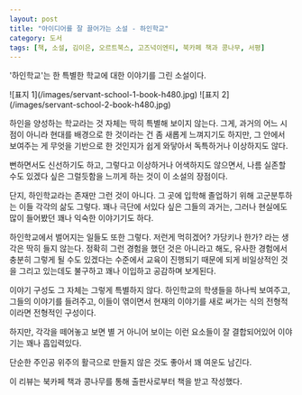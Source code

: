```yaml
---
layout: post
title: "아이디어를 잘 끌어가는 소설 - 하인학교"
category: 도서
tags: [책, 소설, 김이은, 오르트북스, 고즈넉이엔티, 북카페 책과 콩나무, 서평]
---
```


'하인학교'는
한 특별한 학교에 대한 이야기를 그린 소설이다.

<p class="center" markdown="1">
![표지 1](/images/servant-school-1-book-h480.jpg)
![표지 2](/images/servant-school-2-book-h480.jpg)
</p>

하인을 양성하는 학교라는 것 자체는 딱히 특별해 보이지 않는다.
그게, 과거의 어느 시점이 아니라 현대를 배경으로 한 것이라는 건 좀 새롭게 느껴지기도 하지만,
그 안에서 보여주는 게 무엇을 기반으로 한 것인지가 쉽게 와닿아서
독특하거나 이상하지도 않다.

뻔하면서도 신선하기도 하고,
그렇다고 이상하거나 어색하지도 않으면서,
나름 실존할 수도 있겠다 싶은 그럴듯함을 느끼게 하는 것이 이 소설의 장점이다.

단지, 하인학교라는 존재만 그런 것이 아니다.
그 곳에 입학해 졸업하기 위해 고군분투하는 이들 각각의 삶도 그렇다.
꽤나 극단에 서있다 싶은 그들의 과거는,
그러나 현실에도 많이 들어봤던 꽤나 익숙한 이야기기도 하다.

하인학교에서 벌어지는 일들도 또한 그렇다.
저런게 먹히겠어? 가당키나 한가? 라는 생각은 딱히 들지 않는다.
정확히 그런 경험을 했던 것은 아니라고 해도,
유사한 경험에서 충분히 그렇게 될 수도 있겠다는 수준에서 교육이 진행되기 때문에
되게 비일상적인 것을 그리고 있는데도 불구하고
꽤나 이입하고 공감하며 보게된다.

이야기 구성도 그 자체는 그렇게 특별하지 않다.
하인학교의 학생들을 하나씩 보여주고,
그들의 이야기를 들려주고,
이들이 엮이면서 현재의 이야기를 새로 써가는 식의
전형적이라면 전형적인 구성이다.

하지만, 각각을 떼어놓고 보면 별 거 아니어 보이는 이런 요소들이 잘 결합되어있어
이야기는 꽤나 흡입력있다.

단순한 주인공 위주의 활극으로 만들지 않은 것도 좋아서
꽤 여운도 남긴다.



<div class="im im-info">
이 리뷰는 북카페 책과 콩나무를 통해 출판사로부터 책을 받고 작성했다.
</div>
